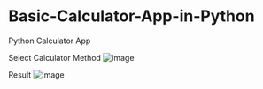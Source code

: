 # Basic-Calculator-App-in-Python
Python Calculator App

Select Calculator Method ![image](https://github.com/ganeshkavhar/Basic-Calculator-App-in-Python/assets/20369800/366a40d8-a5ea-4a1b-a90a-9102cfdecf19)

Result ![image](https://github.com/ganeshkavhar/Basic-Calculator-App-in-Python/assets/20369800/885d771f-f56c-4003-a12e-abeb0f1d5004)
